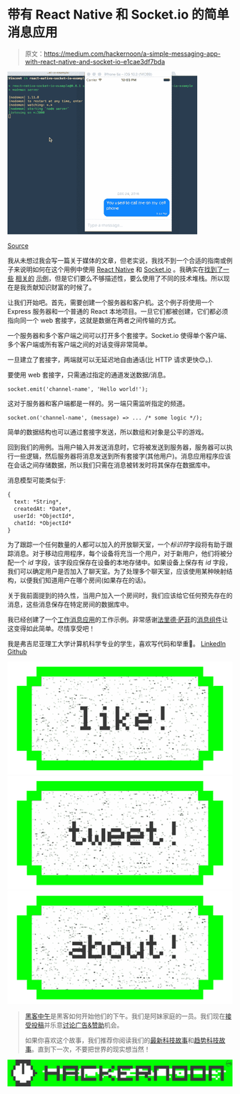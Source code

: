 # 带有 React Native 和 Socket.io 的简单消息应用

> 原文：<https://medium.com/hackernoon/a-simple-messaging-app-with-react-native-and-socket-io-e1cae3df7bda>

![](img/5e8ca8d0ba9630922cb45e5826147522.png)

[Source](https://github.com/vinnyoodles/react-native-socket-io-example)

我从未想过我会写一篇关于媒体的文章，但老实说，我找不到一个合适的指南或例子来说明如何在这个用例中使用 [React Native](https://github.com/facebook/react-native) 和 [Socket.io](http://socket.io/) 。我确实在[找到了一些](/@ekryski/how-to-actually-use-socket-io-in-react-native-39082d8d6172#.qjp8o5hs3) [相关的](https://github.com/badfortrains/wsExample) [示例](https://github.com/skellock/phoenix-react-native-mashup)，但是它们要么不够描述性，要么使用了不同的技术堆栈。所以现在是我贡献知识财富的时候了。

让我们开始吧。首先，需要创建一个服务器和客户机。这个例子将使用一个 Express 服务器和一个普通的 React 本地项目。一旦它们都被创建，它们都必须指向同一个 web 套接字，这就是数据在两者之间传输的方式。

一个服务器和多个客户端之间可以打开多个套接字。Socket.io 使得单个客户端、多个客户端或所有客户端之间的对话变得非常简单。

一旦建立了套接字，两端就可以无延迟地自由通话(比 HTTP 请求更快😊。).

要使用 web 套接字，只需通过指定的通道发送数据/消息。

```
socket.emit('channel-name', 'Hello world!');
```

这对于服务器和客户端都是一样的。另一端只需监听指定的频道。

```
socket.on('channel-name', (message) => ... /* some logic */);
```

简单的数据结构也可以通过套接字发送，所以数组和对象是公平的游戏。

回到我们的用例。当用户输入并发送消息时，它将被发送到服务器，服务器可以执行一些逻辑，然后服务器将消息发送到所有套接字(其他用户)。消息应用程序应该在会话之间存储数据，所以我们只需在消息被转发时将其保存在数据库中。

消息模型可能类似于:

```
{ 
  text: *String*,
  createdAt: *Date*,
  userId: *ObjectId*,
  chatId: *ObjectId* 
}
```

为了跟踪一个任何数量的人都可以加入的开放聊天室，一个*标识符*字段将有助于跟踪消息。对于移动应用程序，每个设备将充当一个用户，对于新用户，他们将被分配一个 *id* 字段，该字段应保存在设备的本地存储中。如果设备上保存有 *id* 字段，我们可以确定用户是否加入了聊天室。为了处理多个聊天室，应该使用某种映射结构，以便我们知道用户在哪个房间(如果存在的话)。

关于我前面提到的持久性，当用户加入一个房间时，我们应该给它任何预先存在的消息，这些消息保存在特定房间的数据库中。

我已经创建了一个[工作消息应用](https://github.com/vinnyoodles/react-native-socket-io-example)的工作示例。非常感谢[法里德·萨菲](https://medium.com/u/fea63d4e28f3?source=post_page-----e1cae3df7bda--------------------------------)的[消息组件](https://github.com/FaridSafi/react-native-gifted-chat)让这变得如此简单。尽情享受吧！

我是弗吉尼亚理工大学计算机科学专业的学生，喜欢写代码和举重💪。 [LinkedIn](https://www.linkedin.com/in/vinnyoodles) [Github](https://github.com/vinnyoodles)

[![](img/50ef4044ecd4e250b5d50f368b775d38.png)](http://bit.ly/HackernoonFB)[![](img/979d9a46439d5aebbdcdca574e21dc81.png)](https://goo.gl/k7XYbx)[![](img/2930ba6bd2c12218fdbbf7e02c8746ff.png)](https://goo.gl/4ofytp)

> [黑客中午](http://bit.ly/Hackernoon)是黑客如何开始他们的下午。我们是阿妹家庭的一员。我们现在[接受投稿](http://bit.ly/hackernoonsubmission)并乐意[讨论广告&赞助](mailto:partners@amipublications.com)机会。
> 
> 如果你喜欢这个故事，我们推荐你阅读我们的[最新科技故事](http://bit.ly/hackernoonlatestt)和[趋势科技故事](https://hackernoon.com/trending)。直到下一次，不要把世界的现实想当然！

![](img/be0ca55ba73a573dce11effb2ee80d56.png)